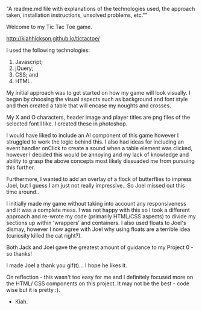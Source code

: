 "A readme.md file with explanations of the technologies used, the approach taken, installation instructions, unsolved problems, etc.""

Welcome to my Tic Tac Toe game. 

http://kiahhickson.github.io/tictactoe/

I used the following technologies:

1. Javascript;
2. jQuery;
3. CSS; and
4. HTML.

My initial approach was to get started on how my game will look visually. I began by choosing the visual aspects such as background and font style and then created a table that will encase my noughts and crosses. 

My X and O characters, header image and player titles are png files of the selected font I like. I created these in photoshop.

I would have liked to include an AI component of this game however I struggled to work the logic behind this. I also had ideas for including an event handler onClick to create a sound when a table element was clicked, however I decided this would be annoying and my lack of knowledge and ability to grasp the above concepts most likely dissuaded me from pursuing this further. 

Furthermore, I wanted to add an overlay of a flock of butterflies to impress Joel, but I guess I am just not really impressive.. So Joel missed out this time around.. 

I initially made my game without taking into account any responsiveness and it was a complete mess. I was not happy with this so I took a different approach and re-wrote my code (primarily HTML/CSS aspects) to divide my sections up within 'wrappers' and containers. I also used floats to Joel's dismay, however I now agree with Joel why using floats are a terrible idea (curiosity killed the cat right?).

Both Jack and Joel gave the greatest amount of guidance to my Project 0 - so thanks! 

I made Joel a thank you gif(t)... I hope he likes it.

On reflection - this wasn't too easy for me and I definitely focused more on the HTML/ CSS components on this project. It may not be the best - code wise but it is pretty :).

- Kiah.


